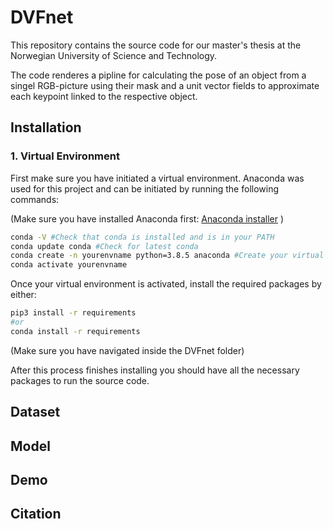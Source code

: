# DVFnet

This repository contains the source code for our master's thesis at the Norwegian University of
Science and Technology.

The code renderes a pipline for calculating the pose of an object from a singel RGB-picture using their mask and a unit vector fields to approximate each keypoint linked to the respective object.

## Installation

### 1. Virtual Environment

First make sure you have initiated a virtual environment. Anaconda was used for this project and can be initiated by running the following commands:

(Make sure you have installed Anaconda first: [Anaconda installer](https://docs.conda.io/projects/conda/en/latest/user-guide/install/index.html) )

```Bash
conda -V #Check that conda is installed and is in your PATH
conda update conda #Check for latest conda
conda create -n yourenvname python=3.8.5 anaconda #Create your virtual environment - with python 3.8.5
conda activate yourenvname
```

Once your virtual environment is activated, install the required packages by either:

```Bash
pip3 install -r requirements
#or
conda install -r requirements
```

(Make sure you have navigated inside the DVFnet folder)

After this process finishes installing you should have all the necessary packages to run the source code.

## Dataset

## Model

## Demo

## Citation
